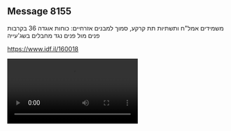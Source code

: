 ## Message 8155

משמידים אמל"ח ותשתיות תת קרקע, סמוך למבנים אזרחיים:
כוחות אוגדה 36 בקרבות פנים מול פנים נגד מחבלים בשג'עייה

https://www.idf.il/160018

![Video](./8155/8155_media.mp4)
